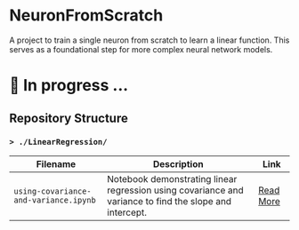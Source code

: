 # NeuronFromScratch
A project to train a single neuron from scratch to learn a linear function. This serves as a foundational step for more complex neural network models.

# 🚧 In progress ...

## Repository Structure

### `> ./LinearRegression/`

| Filename | Description | Link |
|----------|-------------|------|
| `using-covariance-and-variance.ipynb` | Notebook demonstrating linear regression using covariance and variance to find the slope and intercept. | [Read More](./LinearRegression/using-covariance-and-variance.md) |

